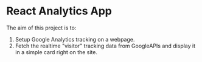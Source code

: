 # React Analytics App

The aim of this project is to:

1. Setup Google Analytics tracking on a webpage.
2. Fetch the realtime "visitor" tracking data from GoogleAPIs and display it in a simple card right on the site.
